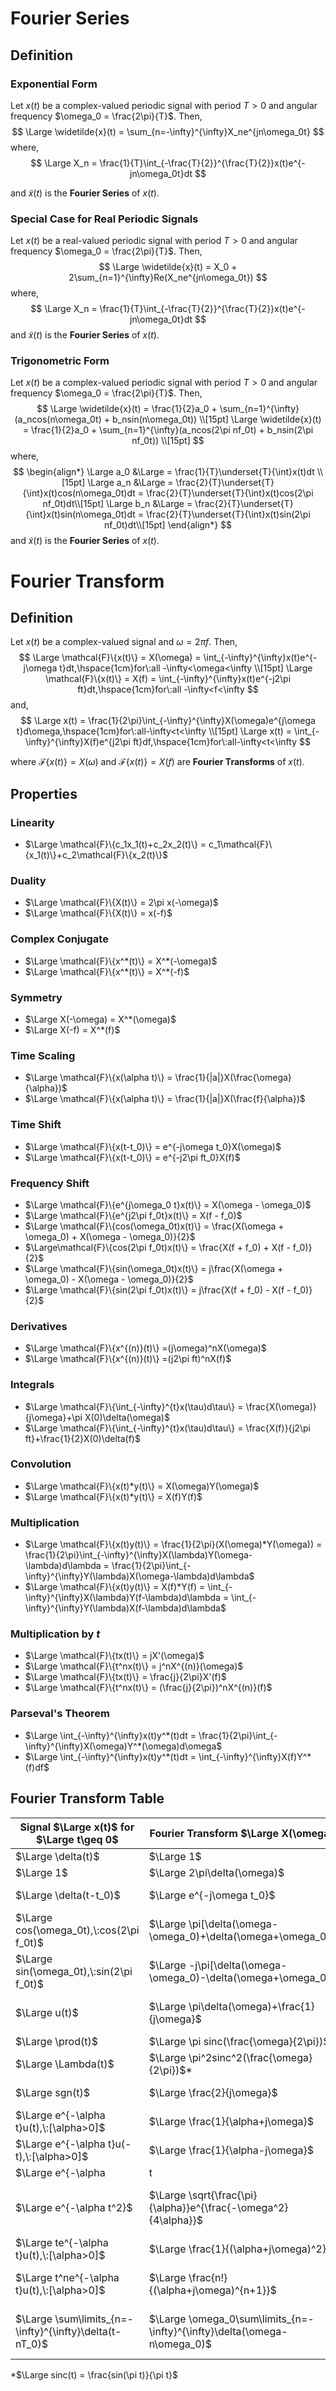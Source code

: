 # Fourier Series

## Definition

### Exponential Form

Let $x(t)$ be a complex-valued periodic signal with period $T > 0$ and angular frequency $\omega_0 = \frac{2\pi}{T}$. Then,
$$
\Large \widetilde{x}(t) = \sum_{n=-\infty}^{\infty}X_ne^{jn\omega_0t}
$$
where,
$$
\Large X_n = \frac{1}{T}\int_{-\frac{T}{2}}^{\frac{T}{2}}x(t)e^{-jn\omega_0t}dt
$$

and $\widetilde{x}(t)$ is the **Fourier Series** of $x(t)$.

### Special Case for Real Periodic Signals

Let $x(t)$ be a real-valued periodic signal with period $T > 0$ and angular frequency $\omega_0 = \frac{2\pi}{T}$. Then,
$$
\Large \widetilde{x}(t) = X_0 + 2\sum_{n=1}^{\infty}Re(X_ne^{jn\omega_0t})
$$
where,
$$
\Large X_n = \frac{1}{T}\int_{-\frac{T}{2}}^{\frac{T}{2}}x(t)e^{-jn\omega_0t}dt
$$
and $\widetilde{x}(t)$ is the **Fourier Series** of $x(t)$.

### Trigonometric Form

Let $x(t)$ be a complex-valued periodic signal with period $T > 0$ and angular frequency $\omega_0 = \frac{2\pi}{T}$. Then,
$$
\Large \widetilde{x}(t) = \frac{1}{2}a_0 + \sum_{n=1}^{\infty}(a_ncos(n\omega_0t) + b_nsin(n\omega_0t)) \\[15pt]
\Large \widetilde{x}(t) = \frac{1}{2}a_0 + \sum_{n=1}^{\infty}(a_ncos(2\pi nf_0t) + b_nsin(2\pi nf_0t)) \\[15pt]
$$
where,
$$
\begin{align*}
\Large a_0 &\Large = \frac{1}{T}\underset{T}{\int}x(t)dt \\[15pt]
\Large a_n &\Large = \frac{2}{T}\underset{T}{\int}x(t)cos(n\omega_0t)dt = \frac{2}{T}\underset{T}{\int}x(t)cos(2\pi nf_0t)dt\\[15pt]
\Large b_n &\Large = \frac{2}{T}\underset{T}{\int}x(t)sin(n\omega_0t)dt = \frac{2}{T}\underset{T}{\int}x(t)sin(2\pi nf_0t)dt\\[15pt]
\end{align*}
$$
and $\widetilde{x}(t)$ is the **Fourier Series** of $x(t)$.

# Fourier Transform

## Definition

Let $x(t)$ be a complex-valued signal and $\omega = 2\pi f$. Then,
$$
\Large \mathcal{F}\{x(t)\} = X(\omega) = \int_{-\infty}^{\infty}x(t)e^{-j\omega t}dt,\hspace{1cm}for\:all -\infty<\omega<\infty \\[15pt]
\Large \mathcal{F}\{x(t)\} = X(f) = \int_{-\infty}^{\infty}x(t)e^{-j2\pi ft}dt,\hspace{1cm}for\:all -\infty<f<\infty
$$
and,
$$
\Large x(t) = \frac{1}{2\pi}\int_{-\infty}^{\infty}X(\omega)e^{j\omega t}d\omega,\hspace{1cm}for\:all-\infty<t<\infty \\[15pt]
\Large x(t) = \int_{-\infty}^{\infty}X(f)e^{j2\pi ft}df,\hspace{1cm}for\:all-\infty<t<\infty
$$

where $\mathcal{F}\{x(t)\} = X(\omega)$ and $\mathcal{F}\{x(t)\} = X(f)$ are **Fourier Transforms** of $x(t)$.

## Properties

### Linearity

- $\Large \mathcal{F}\{c_1x_1(t)+c_2x_2(t)\} = c_1\mathcal{F}\{x_1(t)\}+c_2\mathcal{F}\{x_2(t)\}$

### Duality

- $\Large \mathcal{F}\{X(t)\} = 2\pi x(-\omega)$
- $\Large \mathcal{F}\{X(t)\} = x(-f)$

### Complex Conjugate

- $\Large \mathcal{F}\{x^*(t)\} = X^*(-\omega)$
- $\Large \mathcal{F}\{x^*(t)\} = X^*(-f)$

### Symmetry

- $\Large X(-\omega) = X^*(\omega)$
- $\Large X(-f) = X^*(f)$

### Time Scaling

- $\Large \mathcal{F}\{x(\alpha t)\} = \frac{1}{|a|}X(\frac{\omega}{\alpha})$
- $\Large \mathcal{F}\{x(\alpha t)\} = \frac{1}{|a|}X(\frac{f}{\alpha})$

### Time Shift

- $\Large \mathcal{F}\{x(t-t_0)\} = e^{-j\omega t_0}X(\omega)$
- $\Large \mathcal{F}\{x(t-t_0)\} = e^{-j2\pi ft_0}X(f)$

### Frequency Shift

- $\Large \mathcal{F}\{e^{j\omega_0 t}x(t)\} = X(\omega - \omega_0)$
- $\Large \mathcal{F}\{e^{j2\pi f_0t}x(t)\} = X(f - f_0)$
- $\Large \mathcal{F}\{cos(\omega_0t)x(t)\} = \frac{X(\omega + \omega_0) + X(\omega - \omega_0)}{2}$
- $\Large\mathcal{F}\{cos(2\pi f_0t)x(t)\} = \frac{X(f + f_0) + X(f - f_0)}{2}$
- $\Large \mathcal{F}\{sin(\omega_0t)x(t)\} = j\frac{X(\omega + \omega_0) - X(\omega - \omega_0)}{2}$
- $\Large \mathcal{F}\{sin(2\pi f_0t)x(t)\} = j\frac{X(f + f_0) - X(f - f_0)}{2}$

### Derivatives

- $\Large \mathcal{F}\{x^{(n)}(t)\} =(j\omega)^nX(\omega)$
- $\Large \mathcal{F}\{x^{(n)}(t)\} =(j2\pi ft)^nX(f)$

### Integrals

- $\Large \mathcal{F}\{\int_{-\infty}^{t}x(\tau)d\tau\} = \frac{X(\omega)}{j\omega}+\pi X(0)\delta(\omega)$
- $\Large \mathcal{F}\{\int_{-\infty}^{t}x(\tau)d\tau\} = \frac{X(f)}{j2\pi ft}+\frac{1}{2}X(0)\delta(f)$

### Convolution

- $\Large \mathcal{F}\{x(t)*y(t)\} = X(\omega)Y(\omega)$
- $\Large \mathcal{F}\{x(t)*y(t)\} = X(f)Y(f)$

### Multiplication

- $\Large \mathcal{F}\{x(t)y(t)\} = \frac{1}{2\pi}(X(\omega)*Y(\omega)) = \frac{1}{2\pi}\int_{-\infty}^{\infty}X(\lambda)Y(\omega-\lambda)d\lambda = \frac{1}{2\pi}\int_{-\infty}^{\infty}Y(\lambda)X(\omega-\lambda)d\lambda$
- $\Large \mathcal{F}\{x(t)y(t)\} = X(f)*Y(f) = \int_{-\infty}^{\infty}X(\lambda)Y(f-\lambda)d\lambda = \int_{-\infty}^{\infty}Y(\lambda)X(f-\lambda)d\lambda$

### Multiplication by $t$

- $\Large \mathcal{F}\{tx(t)\} = jX'(\omega)$
- $\Large \mathcal{F}\{t^nx(t)\} = j^nX^{(n)}(\omega)$
- $\Large \mathcal{F}\{tx(t)\} = \frac{j}{2\pi}X'(f)$
- $\Large \mathcal{F}\{t^nx(t)\} = (\frac{j}{2\pi})^nX^{(n)}(f)$

### Parseval's Theorem

- $\Large \int_{-\infty}^{\infty}x(t)y^*(t)dt = \frac{1}{2\pi}\int_{-\infty}^{\infty}X(\omega)Y^*(\omega)d\omega$
- $\Large \int_{-\infty}^{\infty}x(t)y^*(t)dt = \int_{-\infty}^{\infty}X(f)Y^*(f)df$

## Fourier Transform Table

Signal $\Large x(t)$ for $\Large t\geq 0$ | Fourier Transform $\Large X(\omega)$ | Fourier Transform $\Large X(f)$ 
--- | --- | --- 
$\Large \delta(t)$ | $\Large 1$ | $\Large 1$ 
$\Large 1$ | $\Large 2\pi\delta(\omega)$ | $\Large \delta(f)$ 
$\Large \delta(t-t_0)$ | $\Large e^{-j\omega t_0}$ | $\Large e^{-j2\pi ft_0}$ 
$\Large cos(\omega_0t),\:cos(2\pi f_0t)$ | $\Large \pi[\delta(\omega-\omega_0)+\delta(\omega+\omega_0)]$ | $\Large \frac{1}{2}[\delta(f-f_0)+\delta(f+f_0)]$ 
$\Large sin(\omega_0t),\:sin(2\pi f_0t)$ | $\Large -j\pi[\delta(\omega-\omega_0)-\delta(\omega+\omega_0)]$ | $\Large \frac{1}{2j}[\delta(f-f_0)-\delta(f+f_0)]$ 
$\Large u(t)$ | $\Large \pi\delta(\omega)+\frac{1}{j\omega}$ | $\Large \frac{1}{2}\delta(f)+\frac{1}{j2\pi f}$ 
$\Large \prod(t)$ | $\Large \pi sinc(\frac{\omega}{2\pi})$* | $\Large sinc(f)$* 
$\Large \Lambda(t)$ | $\Large \pi^2sinc^2(\frac{\omega}{2\pi})$* | $\Large sinc^2(f)$* 
$\Large sgn(t)$ | $\Large \frac{2}{j\omega}$ | $\Large \frac{1}{j\pi f}$ 
$\Large e^{-\alpha t}u(t),\:[\alpha>0]$ | $\Large \frac{1}{\alpha+j\omega}$ | $\Large \frac{1}{\alpha+j2\pi f}$ 
$\Large e^{-\alpha t}u(-t),\:[\alpha>0]$ | $\Large \frac{1}{\alpha-j\omega}$ | $\Large \frac{1}{\alpha-j2\pi f}$ 
$\Large e^{-\alpha |t|},\:[\alpha>0]$ | $\Large \frac{2\alpha}{\alpha^2+\omega^2}$ | $\Large \frac{2\alpha}{\alpha^2+(2\pi f)^2}$ 
$\Large e^{-\alpha t^2}$ | $\Large \sqrt{\frac{\pi}{\alpha}}e^{\frac{-\omega^2}{4\alpha}}$ | $\Large \sqrt{\frac{\pi}{\alpha}}e^{\frac{-(2\pi f)^2}{4\alpha}}$ 
$\Large te^{-\alpha t}u(t),\:[\alpha>0]$ | $\Large \frac{1}{(\alpha+j\omega)^2}$ | $\Large \frac{1}{(\alpha+j2\pi f)^2}$ 
$\Large t^ne^{-\alpha t}u(t),\:[\alpha>0]$ | $\Large \frac{n!}{(\alpha+j\omega)^{n+1}}$ | $\Large \frac{n!}{(\alpha+j2\pi ft)^{n+1}}$ 
$\Large \sum\limits_{n=-\infty}^{\infty}\delta(t-nT_0)$ | $\Large \omega_0\sum\limits_{n=-\infty}^{\infty}\delta(\omega-n\omega_0)$ | $\Large f_0\sum\limits_{n=-\infty}^{\infty}\delta(f-nf_0)$ 

*$\Large  sinc(t) = \frac{sin(\pi t)}{\pi t}$

